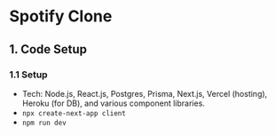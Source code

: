 # Spotify Clone

## 1. Code Setup
### 1.1 Setup
- Tech: Node.js, React.js, Postgres, Prisma, Next.js, Vercel (hosting), Heroku (for DB), and various component libraries.
- `npx create-next-app client`
- `npm run dev`
